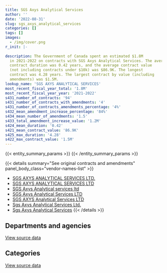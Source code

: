 ```yaml
---
title: SGS Axys Analytical Services
author: ''
date: '2022-08-31'
slug: sgs_axys_analytical_services
categories: []
tags: []
images:
  - /img/cover.png
r_init: |-
  
description: The Government of Canada spent an estimated $1.8M
  in 2021-2022 on contracts with SGS Axys Analytical Services. The average
  contract duration was 0.42 years, and the average contract value
  (not including contracts under $10k) was $86.9K. The longest
  contract was 4.28 years. The largest contract by value (including
  amendments) was $1.5M.
lookup_name: 'SGS AXYS ANALYTICAL SERVICES'
most_recent_fiscal_year_total: '1.8M'
most_recent_fiscal_year_year: '2021-2022'
s431_number_of_contracts: '94'
s431_number_of_contracts_with_amendments: '4'
s431_number_of_contracts_amendments_percentage: '4%'
s432_mean_amendment_increase_percentage: '84%'
s434_mean_number_of_amendments: '1.5'
s433_total_amendment_increase_value: '1.2M'
s424_mean_duration: '0.42'
s421_mean_contract_value: '86.9K'
s425_max_duration: '4.28'
s422_max_contract_value: '1.5M'
---
```


<script src="/rmarkdown-libs/htmlwidgets/htmlwidgets.js"></script>
<link href="/rmarkdown-libs/datatables-css/datatables-crosstalk.css" rel="stylesheet" />
<script src="/rmarkdown-libs/datatables-binding/datatables.js"></script>
<script src="/rmarkdown-libs/jquery/jquery-3.6.0.min.js"></script>
<link href="/rmarkdown-libs/dt-core-bootstrap/css/dataTables.bootstrap.min.css" rel="stylesheet" />
<link href="/rmarkdown-libs/dt-core-bootstrap/css/dataTables.bootstrap.extra.css" rel="stylesheet" />
<script src="/rmarkdown-libs/dt-core-bootstrap/js/jquery.dataTables.min.js"></script>
<script src="/rmarkdown-libs/dt-core-bootstrap/js/dataTables.bootstrap.min.js"></script>
<link href="/rmarkdown-libs/crosstalk/css/crosstalk.min.css" rel="stylesheet" />
<script src="/rmarkdown-libs/crosstalk/js/crosstalk.min.js"></script>
<script src="/rmarkdown-libs/htmlwidgets/htmlwidgets.js"></script>
<link href="/rmarkdown-libs/datatables-css/datatables-crosstalk.css" rel="stylesheet" />
<script src="/rmarkdown-libs/datatables-binding/datatables.js"></script>
<script src="/rmarkdown-libs/jquery/jquery-3.6.0.min.js"></script>
<link href="/rmarkdown-libs/dt-core-bootstrap/css/dataTables.bootstrap.min.css" rel="stylesheet" />
<link href="/rmarkdown-libs/dt-core-bootstrap/css/dataTables.bootstrap.extra.css" rel="stylesheet" />
<script src="/rmarkdown-libs/dt-core-bootstrap/js/jquery.dataTables.min.js"></script>
<script src="/rmarkdown-libs/dt-core-bootstrap/js/dataTables.bootstrap.min.js"></script>
<link href="/rmarkdown-libs/crosstalk/css/crosstalk.min.css" rel="stylesheet" />
<script src="/rmarkdown-libs/crosstalk/js/crosstalk.min.js"></script>

{{< entity_summary_params >}}
{{< /entity_summary_params >}}

{{< details summary="See original contracts and amendments" panel_body_class="vendor-names-list" >}}
- [SGS AXYS ANALYTICAL SERVICES LTD.](https://search.open.canada.ca/en/ct/?sort=contract_value_f%20desc&page=1&search_text=%22SGS%20AXYS%20ANALYTICAL%20SERVICES%20LTD.%22)
- [SGS AXYS ANALYTICAL SERVICES LTD](https://search.open.canada.ca/en/ct/?sort=contract_value_f%20desc&page=1&search_text=%22SGS%20AXYS%20ANALYTICAL%20SERVICES%20LTD%22)
- [SGS Axys Analytical services ltd](https://search.open.canada.ca/en/ct/?sort=contract_value_f%20desc&page=1&search_text=%22SGS%20Axys%20Analytical%20services%20ltd%22)
- [SGS Axys Analytical Services LTD](https://search.open.canada.ca/en/ct/?sort=contract_value_f%20desc&page=1&search_text=%22SGS%20Axys%20Analytical%20Services%20LTD%22)
- [SGS AXYS Analytical Services LTD](https://search.open.canada.ca/en/ct/?sort=contract_value_f%20desc&page=1&search_text=%22SGS%20AXYS%20Analytical%20Services%20LTD%22)
- [Sgs Axys Analytical Services Ltd.](https://search.open.canada.ca/en/ct/?sort=contract_value_f%20desc&page=1&search_text=%22Sgs%20Axys%20Analytical%20Services%20Ltd.%22)
- [Sgs Axys Analytical Services](https://search.open.canada.ca/en/ct/?sort=contract_value_f%20desc&page=1&search_text=%22Sgs%20Axys%20Analytical%20Services%22)
{{< /details >}}

## Departments and agencies

<div id="htmlwidget-1" style="width:100%;height:auto;" class="datatables html-widget"></div>
<script type="application/json" data-for="htmlwidget-1">{"x":{"style":"bootstrap","filter":"none","vertical":false,"data":[["<a href=\"/departments/dfo-mpo/\">Fisheries and Oceans Canada<\/a>","<a href=\"/departments/dnd-mdn/\">National Defence<\/a>","<a href=\"/departments/ec/\">Environment and Climate Change Canada<\/a>","<a href=\"/departments/pc/\">Parks Canada<\/a>"],[84687.75,46141.4,864076.73,null],[369597.5,60385.5,919833.59,null],[706387.9,72765,934262.46,24816.75],[1188077.22,null,595333.33,null]],"container":"<table class=\"table table-striped table-hover row-border order-column display\">\n  <thead>\n    <tr>\n      <th>Department<\/th>\n      <th>2018-2019<\/th>\n      <th>2019-2020<\/th>\n      <th>2020-2021<\/th>\n      <th>2021-2022<\/th>\n    <\/tr>\n  <\/thead>\n<\/table>","options":{"order":[[4,"desc"]],"pageLength":10,"autoWidth":true,"columnDefs":[{"targets":1,"render":"function(data, type, row, meta) {\n    return type !== 'display' ? data : DTWidget.formatCurrency(data, \"$\", 2, 3, \",\", \".\", true, null);\n  }"},{"targets":2,"render":"function(data, type, row, meta) {\n    return type !== 'display' ? data : DTWidget.formatCurrency(data, \"$\", 2, 3, \",\", \".\", true, null);\n  }"},{"targets":3,"render":"function(data, type, row, meta) {\n    return type !== 'display' ? data : DTWidget.formatCurrency(data, \"$\", 2, 3, \",\", \".\", true, null);\n  }"},{"targets":4,"render":"function(data, type, row, meta) {\n    return type !== 'display' ? data : DTWidget.formatCurrency(data, \"$\", 2, 3, \",\", \".\", true, null);\n  }"},{"width":"16%","targets":[1,2,3,4]},{"className":"dt-right","targets":[1,2,3,4]}],"orderClasses":false}},"evals":["options.columnDefs.0.render","options.columnDefs.1.render","options.columnDefs.2.render","options.columnDefs.3.render"],"jsHooks":[]}</script>
<p class="text-right">
<a href="https://github.com/GoC-Spending/contracts-data/tree/main/data/out/vendors/sgs_axys_analytical_services/summary_by_fiscal_year_by_department.csv" class="source-data-link btn btn-link">View source data</a>
</p>

## Categories

<div id="htmlwidget-2" style="width:100%;height:auto;" class="datatables html-widget"></div>
<script type="application/json" data-for="htmlwidget-2">{"x":{"style":"bootstrap","filter":"none","vertical":false,"data":[["<a href=\"/categories/facilities_and_construction/\">Facilities and construction<\/a>","<a href=\"/categories/professional_services/\">Professional services<\/a>","<a href=\"/categories/medical/\">Medical<\/a>","<a href=\"/categories/industrial_products_and_services/\">Industrial products and services<\/a>"],[null,948764.48,null,46141.4],[null,1289431.09,null,60385.5],[null,1665467.11,36907.5,35857.5],[23625,1759785.55,null,null]],"container":"<table class=\"table table-striped table-hover row-border order-column display\">\n  <thead>\n    <tr>\n      <th>Category<\/th>\n      <th>2018-2019<\/th>\n      <th>2019-2020<\/th>\n      <th>2020-2021<\/th>\n      <th>2021-2022<\/th>\n    <\/tr>\n  <\/thead>\n<\/table>","options":{"order":[[4,"desc"]],"dom":"t","pageLength":30,"autoWidth":true,"columnDefs":[{"targets":1,"render":"function(data, type, row, meta) {\n    return type !== 'display' ? data : DTWidget.formatCurrency(data, \"$\", 2, 3, \",\", \".\", true, null);\n  }"},{"targets":2,"render":"function(data, type, row, meta) {\n    return type !== 'display' ? data : DTWidget.formatCurrency(data, \"$\", 2, 3, \",\", \".\", true, null);\n  }"},{"targets":3,"render":"function(data, type, row, meta) {\n    return type !== 'display' ? data : DTWidget.formatCurrency(data, \"$\", 2, 3, \",\", \".\", true, null);\n  }"},{"targets":4,"render":"function(data, type, row, meta) {\n    return type !== 'display' ? data : DTWidget.formatCurrency(data, \"$\", 2, 3, \",\", \".\", true, null);\n  }"},{"width":"16%","targets":[1,2,3,4]},{"className":"dt-right","targets":[1,2,3,4]}],"orderClasses":false,"lengthMenu":[10,25,30,50,100]}},"evals":["options.columnDefs.0.render","options.columnDefs.1.render","options.columnDefs.2.render","options.columnDefs.3.render"],"jsHooks":[]}</script>
<p class="text-right">
<a href="https://github.com/GoC-Spending/contracts-data/tree/main/data/out/vendors/sgs_axys_analytical_services/summary_by_fiscal_year_by_category.csv" class="source-data-link btn btn-link">View source data</a>
</p>
